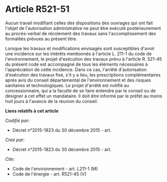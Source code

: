 # Article R521-51

Aucun travail modifiant celles des dispositions des ouvrages qui ont fait l'objet de l'autorisation administrative ne peut
être exécuté postérieurement au procès-verbal de récolement des travaux sans l'accomplissement des formalités prévues au
présent titre. 

Lorsque les travaux et modifications envisagés sont susceptibles d'avoir une incidence sur les intérêts mentionnés à
l'article L. 211-1 du code de l'environnement, le projet d'exécution des travaux prévu à l'article R. 521-45 du présent code
est accompagné de tous les éléments nécessaires à l'appréciation de cette incidence. Dans ce cas, l'arrêté d'autorisation
d'exécution des travaux fixe, s'il y a lieu, les prescriptions complémentaires après avis du conseil départemental de
l'environnement et des risques sanitaires et technologiques. Le projet d'arrêté est notifié au concessionnaire, qui a la
faculté de se faire entendre par le conseil ou de désigner à cet effet un mandataire. Il doit être informé par le préfet au
moins huit jours à l'avance de la réunion du conseil.

**Liens relatifs à cet article**

_Codifié par_:

  - Décret n°2015-1823 du 30 décembre 2015 - art.

_Créé par_:

  - Décret n°2015-1823 du 30 décembre 2015 - art.

_Cite_:

  - Code de l'environnement - art. L211-1 (M)
  - Code de l'énergie - art. R521-45 (V)
